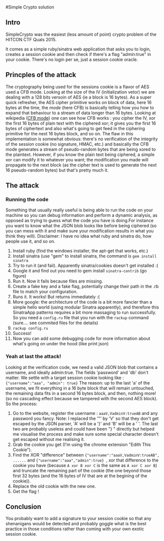 #Simple Crypto solution

## Intro
SimpleCrypto was the easiest (less amount of point) crypto problem of the HITCON CTF Quals 2015. 

It comes as a simple ruby/sinatra web application that asks you to login, creates a session cookie and then check if there's a flag "admin:true" in your cookie. There's no login per se, just a session cookie oracle. 

## Princples of the attack
The cryptography being used for the sessions cookie is a flavor of AES used a CFB mode. Looking at the size of the IV (initialization vetor) we are dealing with a 128 bits versoin of AES (ie a block is 16 bytes). As a super quick refresher, the AES cipher primitive works on block of data, here 16 bytes at the time, the *mode* (here CFB) is basically telling how you how to expand that behaviour to a stream of data longer than 16 bytes. Looking at wikipedia ([CFB mode](https://en.wikipedia.org/wiki/Block_cipher_mode_of_operation#Cipher_Feedback_.28CFB.29)) one can see how CFB works : you cipher the IV, xor the first 16 bytes of plain text with the ciphered xor; it gives you the first 16 bytes of ciphertext and also what's going to get feed in the ciphering primitive for the next 16 bytes block, and so on. 
The flaw in this implementation is somewhat obvious: there's no verification of the integrity of the session cookie (no signature, HMAC, etc.) and basically the CFB mode generates a stream of pseudo-random bytes that are being xored to the plaintext. However, if you know the plain text being ciphered, a simple xor can modify it to whatever you want; the modification you made will propagate to the next block (as the cipher text is used to generate the next 16 pseudo-random bytes) but that's pretty much it. 

## The attack
### Running the code
Something that usually really useful is being able to run the code on your machine so you can debug information and perform a dynamic analysis, as opposed as trying to guess what the code you have is doing.For instance you want to know what the JSON blob looks like before being ciphered (so you can mess with it and make sure your modification results in what you think they will). 
Disclaimer: I have no idea what ruby and sinatra do, how people use it, and so on. 

1.  Install ruby (find the windows installer, the apt-get that works, etc.) 
2.  Install sinatra (use "gem" to install sinatra, the command is `gem install sinatra` 
3.  Try to run it (and fail). Apparently sinatra/cookies doesn't get installed :(
4.  Google it and find out you need to gem install `sinatra-contrib` (go figure) 
5.  Run it. Now it fails because files are missing.
6.  Create a fake key and a fake flag, potentially change their path in the .rb file to match your configuration. 
7.  Runs it. It works! But returns immediately :(
8.  More google: the architecture of the code is a bit more fancier than a simple hello world (using modular Sinatra apparently), and therefore this SinatraApp patterns requires a bit more massaging to run successfully.  So you need a `config.ru` file that you run with the `rackup` command (sure.... see commited files for the details) 
9.  `rackup config.ru`
10.  Success! 
11.  Now you can add some debugging code for more information about what's going on under the hood (like print json) 

### Yeah at last the attack!
Looking at the verification code, we need a valid JSON blob that contains a username, and ideally admin:true. The fields 'password' and 'db' don't matter. 
We settle with a target session cookie looking like :
`{"username":"aaa", "admin": true}` 
The reason: up to the last 'a' of the username, we fit everything in a 16 byte block that will remain untouched, the remaining data fits in a second 16 bytes block, and then, nothing more! (so no cascading effect because we tampered with the second AES block).
So the process: 

1. Go to the website, register the username : `aaaV,VadminV:trueAB` and any password you fancy. Note: I replaced the '"' by 'V' so that they don't get escaped by the JSON parser, 'A' will be a '}' and 'B' will be a ' '. The last two are probably useless and could have been "} " directly but helped me visualise the process and make sure some special character doesn't get escaped without me realising it.  
2. Grab the cookie you get (I'm using the chrome extension "Edith This Cookie"). 
3. Find the XOR "difference" between `{"username":"aaaV,VadminV:trueAB", ......`  and `{"username":"aaa","admin":true} `, xor that difference to the cookie you have (because `A xor B xor C` is the same as `A xor C xor B`) and truncate the remaining part of the cookie (the one beyond those first 32 bytes (and the 16 bytes of IV that are at the begining of the cookie)).
4. Replace the old cookie with the new one.
5. Get the flag !

## Conclusion
You probably want to add a signature to your session cookie so that any shenanigans would be detected and probably goggle what is the best practice in those conditions rather than coming with your own exotic session cookie. 